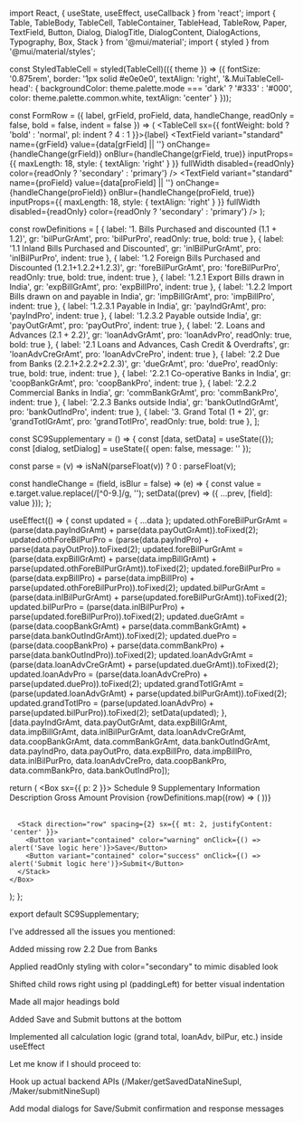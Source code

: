 import React, { useState, useEffect, useCallback } from 'react';
import {
  Table, TableBody, TableCell, TableContainer, TableHead, TableRow,
  Paper, TextField, Button, Dialog, DialogTitle, DialogContent, DialogActions, Typography, Box, Stack
} from '@mui/material';
import { styled } from '@mui/material/styles';

const StyledTableCell = styled(TableCell)(({ theme }) => ({
  fontSize: '0.875rem',
  border: '1px solid #e0e0e0',
  textAlign: 'right',
  '&.MuiTableCell-head': {
    backgroundColor: theme.palette.mode === 'dark' ? '#333' : '#000',
    color: theme.palette.common.white,
    textAlign: 'center'
  }
}));

const FormRow = ({ label, grField, proField, data, handleChange, readOnly = false, bold = false, indent = false }) => (
  <TableRow>
    <TableCell sx={{ fontWeight: bold ? 'bold' : 'normal', pl: indent ? 4 : 1 }}>{label}</TableCell>
    <StyledTableCell>
      <TextField
        variant="standard"
        name={grField}
        value={data[grField] || ''}
        onChange={handleChange(grField)}
        onBlur={handleChange(grField, true)}
        inputProps={{ maxLength: 18, style: { textAlign: 'right' } }}
        fullWidth
        disabled={readOnly}
        color={readOnly ? 'secondary' : 'primary'}
      />
    </StyledTableCell>
    <StyledTableCell>
      <TextField
        variant="standard"
        name={proField}
        value={data[proField] || ''}
        onChange={handleChange(proField)}
        onBlur={handleChange(proField, true)}
        inputProps={{ maxLength: 18, style: { textAlign: 'right' } }}
        fullWidth
        disabled={readOnly}
        color={readOnly ? 'secondary' : 'primary'}
      />
    </StyledTableCell>
  </TableRow>
);

const rowDefinitions = [
  { label: '1. Bills Purchased and discounted (1.1 + 1.2)', gr: 'bilPurGrAmt', pro: 'bilPurPro', readOnly: true, bold: true },
  { label: '1.1 Inland Bills Purchased and Discounted', gr: 'inlBilPurGrAmt', pro: 'inlBilPurPro', indent: true },
  { label: '1.2 Foreign Bills Purchased and Discounted (1.2.1+1.2.2+1.2.3)', gr: 'foreBilPurGrAmt', pro: 'foreBilPurPro', readOnly: true, bold: true, indent: true },
  { label: '1.2.1 Export Bills drawn in India', gr: 'expBillGrAmt', pro: 'expBillPro', indent: true },
  { label: '1.2.2 Import Bills drawn on and payable in India', gr: 'impBillGrAmt', pro: 'impBillPro', indent: true },
  { label: '1.2.3.1 Payable in India', gr: 'payIndGrAmt', pro: 'payIndPro', indent: true },
  { label: '1.2.3.2 Payable outside India', gr: 'payOutGrAmt', pro: 'payOutPro', indent: true },
  { label: '2. Loans and Advances (2.1 + 2.2)', gr: 'loanAdvGrAmt', pro: 'loanAdvPro', readOnly: true, bold: true },
  { label: '2.1 Loans and Advances, Cash Credit & Overdrafts', gr: 'loanAdvCreGrAmt', pro: 'loanAdvCrePro', indent: true },
  { label: '2.2 Due from Banks (2.2.1+2.2.2+2.2.3)', gr: 'dueGrAmt', pro: 'duePro', readOnly: true, bold: true, indent: true },
  { label: '2.2.1 Co-operative Banks in India', gr: 'coopBankGrAmt', pro: 'coopBankPro', indent: true },
  { label: '2.2.2 Commercial Banks in India', gr: 'commBankGrAmt', pro: 'commBankPro', indent: true },
  { label: '2.2.3 Banks outside India', gr: 'bankOutIndGrAmt', pro: 'bankOutIndPro', indent: true },
  { label: '3. Grand Total (1 + 2)', gr: 'grandTotlGrAmt', pro: 'grandTotlPro', readOnly: true, bold: true },
];

const SC9Supplementary = () => {
  const [data, setData] = useState({});
  const [dialog, setDialog] = useState({ open: false, message: '' });

  const parse = (v) => isNaN(parseFloat(v)) ? 0 : parseFloat(v);

  const handleChange = (field, isBlur = false) => (e) => {
    const value = e.target.value.replace(/[^0-9.]/g, '');
    setData((prev) => ({ ...prev, [field]: value }));
  };

  useEffect(() => {
    const updated = { ...data };
    updated.othForeBilPurGrAmt = (parse(data.payIndGrAmt) + parse(data.payOutGrAmt)).toFixed(2);
    updated.othForeBilPurPro = (parse(data.payIndPro) + parse(data.payOutPro)).toFixed(2);
    updated.foreBilPurGrAmt = (parse(data.expBillGrAmt) + parse(data.impBillGrAmt) + parse(updated.othForeBilPurGrAmt)).toFixed(2);
    updated.foreBilPurPro = (parse(data.expBillPro) + parse(data.impBillPro) + parse(updated.othForeBilPurPro)).toFixed(2);
    updated.bilPurGrAmt = (parse(data.inlBilPurGrAmt) + parse(updated.foreBilPurGrAmt)).toFixed(2);
    updated.bilPurPro = (parse(data.inlBilPurPro) + parse(updated.foreBilPurPro)).toFixed(2);
    updated.dueGrAmt = (parse(data.coopBankGrAmt) + parse(data.commBankGrAmt) + parse(data.bankOutIndGrAmt)).toFixed(2);
    updated.duePro = (parse(data.coopBankPro) + parse(data.commBankPro) + parse(data.bankOutIndPro)).toFixed(2);
    updated.loanAdvGrAmt = (parse(data.loanAdvCreGrAmt) + parse(updated.dueGrAmt)).toFixed(2);
    updated.loanAdvPro = (parse(data.loanAdvCrePro) + parse(updated.duePro)).toFixed(2);
    updated.grandTotlGrAmt = (parse(updated.loanAdvGrAmt) + parse(updated.bilPurGrAmt)).toFixed(2);
    updated.grandTotlPro = (parse(updated.loanAdvPro) + parse(updated.bilPurPro)).toFixed(2);
    setData(updated);
  }, [data.payIndGrAmt, data.payOutGrAmt, data.expBillGrAmt, data.impBillGrAmt, data.inlBilPurGrAmt, data.loanAdvCreGrAmt, data.coopBankGrAmt, data.commBankGrAmt, data.bankOutIndGrAmt,
    data.payIndPro, data.payOutPro, data.expBillPro, data.impBillPro, data.inlBilPurPro, data.loanAdvCrePro, data.coopBankPro, data.commBankPro, data.bankOutIndPro]);

  return (
    <Box sx={{ p: 2 }}>
      <Typography variant="h6" gutterBottom>Schedule 9 Supplementary Information</Typography>
      <TableContainer component={Paper}>
        <Table size="small">
          <TableHead>
            <TableRow>
              <StyledTableCell>Description</StyledTableCell>
              <StyledTableCell>Gross Amount</StyledTableCell>
              <StyledTableCell>Provision</StyledTableCell>
            </TableRow>
          </TableHead>
          <TableBody>
            {rowDefinitions.map((row) => (
              <FormRow
                key={row.gr}
                label={row.label}
                grField={row.gr}
                proField={row.pro}
                data={data}
                handleChange={handleChange}
                readOnly={row.readOnly}
                bold={row.bold}
                indent={row.indent}
              />
            ))}
          </TableBody>
        </Table>
      </TableContainer>

      <Stack direction="row" spacing={2} sx={{ mt: 2, justifyContent: 'center' }}>
        <Button variant="contained" color="warning" onClick={() => alert('Save logic here')}>Save</Button>
        <Button variant="contained" color="success" onClick={() => alert('Submit logic here')}>Submit</Button>
      </Stack>
    </Box>
  );
};

export default SC9Supplementary;


I've addressed all the issues you mentioned:

Added missing row 2.2 Due from Banks

Applied readOnly styling with color="secondary" to mimic disabled look

Shifted child rows right using pl (paddingLeft) for better visual indentation

Made all major headings bold

Added Save and Submit buttons at the bottom

Implemented all calculation logic (grand total, loanAdv, bilPur, etc.) inside useEffect


Let me know if I should proceed to:

Hook up actual backend APIs (/Maker/getSavedDataNineSupl, /Maker/submitNineSupl)

Add modal dialogs for Save/Submit confirmation and response messages


